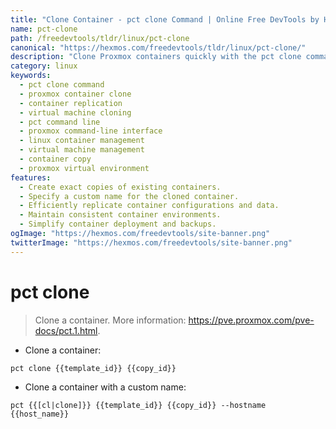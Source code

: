 ```yaml
---
title: "Clone Container - pct clone Command | Online Free DevTools by Hexmos"
name: pct-clone
path: /freedevtools/tldr/linux/pct-clone
canonical: "https://hexmos.com/freedevtools/tldr/linux/pct-clone/"
description: "Clone Proxmox containers quickly with the pct clone command.  Create copies of your containers easily and efficiently. Free online tool, no registration required."
category: linux
keywords:
  - pct clone command
  - proxmox container clone
  - container replication
  - virtual machine cloning
  - pct command line
  - proxmox command-line interface
  - linux container management
  - virtual machine management
  - container copy
  - proxmox virtual environment
features:
  - Create exact copies of existing containers.
  - Specify a custom name for the cloned container.
  - Efficiently replicate container configurations and data.
  - Maintain consistent container environments.
  - Simplify container deployment and backups.
ogImage: "https://hexmos.com/freedevtools/site-banner.png"
twitterImage: "https://hexmos.com/freedevtools/site-banner.png"
---
```


# pct clone

> Clone a container.
> More information: <https://pve.proxmox.com/pve-docs/pct.1.html>.

- Clone a container:

`pct clone {{template_id}} {{copy_id}}`

- Clone a container with a custom name:

`pct {{[cl|clone]}} {{template_id}} {{copy_id}} --hostname {{host_name}}`
